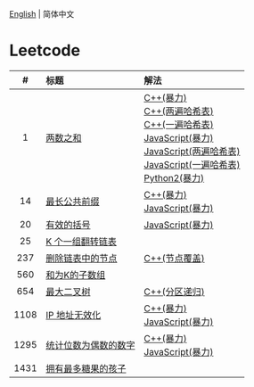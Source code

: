 [English](./README.md) | 简体中文

# Leetcode

**#**|**标题**|**解法**
:-:|:--|:--
1 | [两数之和](./1.%20Two%20Sum/README.CN.md) | [C++(暴力)](./1.%20Two%20Sum/README.CN.md#code-cpp-1)<br/>[C++(两遍哈希表)](./1.%20Two%20Sum/README.CN.md#code-cpp-2)<br/>[C++(一遍哈希表)](./1.%20Two%20Sum/README.CN.md#code-cpp-3)<br/>[JavaScript(暴力)](./1.%20Two%20Sum/README.CN.md#code-js-1)<br/>[JavaScript(两遍哈希表)](./1.%20Two%20Sum/README.CN.md#code-js-2)<br/>[JavaScript(一遍哈希表)](./1.%20Two%20Sum/README.CN.md#code-js-3)<br/>[Python2(暴力)](./1.%20Two%20Sum/README.CN.md#code-python2-1)
14 | [最长公共前缀](./14.%20Longest%20Common%20Prefix/README.CN.md) | [C++(暴力)](./14.%20Longest%20Common%20Prefix/README.CN.md#code-cpp-1)<br/>[JavaScript(暴力)](./14.%20Longest%20Common%20Prefix/README.CN.md#code-js-1)
20 | [有效的括号](./20.%20Valid%20Parentheses/README.CN.md) | [JavaScript(暴力)](./20.%20Valid%20Parentheses/README.CN.md#code-js-1)
25 | [K 个一组翻转链表]() | []()
237 | [删除链表中的节点](./237.%20Delete%20Node%20in%20a%20Linked%20List/README.CN.md) | [C++(节点覆盖)](./237.%20Delete%20Node%20in%20a%20Linked%20List/README.CN.md#code-cpp-1)
560 | [和为K的子数组]() | []()
654 | [最大二叉树](./654.%20Maximum%20Binary%20Tree/README.CN.md) | [C++(分区递归)](./654.%20Maximum%20Binary%20Tree/README.CN.md#code-cpp-1)
1108 | [IP 地址无效化](./1108.%20Defanging%20an%20IP%20Address/README.CN.md) | [C++(暴力)](./1108.%20Defanging%20an%20IP%20Address/README.CN.md#code-cpp-1)<br/>[JavaScript(暴力)](./1108.%20Defanging%20an%20IP%20Address/README.CN.md#code-js-1)
1295 | [统计位数为偶数的数字](./1295.%20Find%20Numbers%20with%20Even%20Number%20of%20Digits/README.CN.md) | [C++(暴力)](./1295.%20Find%20Numbers%20with%20Even%20Number%20of%20Digits/README.CN.md#code-cpp-1)<br/>[JavaScript(暴力)](./1295.%20Find%20Numbers%20with%20Even%20Number%20of%20Digits/README.CN.md#code-js-1)
1431 | [拥有最多糖果的孩子]() | []()
